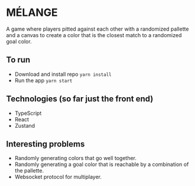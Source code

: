 # MÉLANGE

A game where players pitted against each other with a randomized pallette and a canvas to create a color that is the closest match to a randomized goal color.

## To run
- Download and install repo `yarn install`
- Run the app `yarn start` 

## Technologies (so far just the front end)
- TypeScript
- React
- Zustand
## Interesting problems
- Randomly generating colors that go well together.
- Randomly generating a goal color that is reachable by a combination of the pallette.
- Websocket protocol for multiplayer.